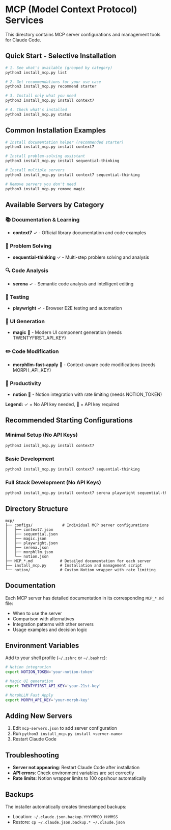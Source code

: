 # MCP (Model Context Protocol) Services

This directory contains MCP server configurations and management tools for Claude Code.

## Quick Start - Selective Installation

```bash
# 1. See what's available (grouped by category)
python3 install_mcp.py list

# 2. Get recommendations for your use case
python3 install_mcp.py recommend starter

# 3. Install only what you need
python3 install_mcp.py install context7

# 4. Check what's installed
python3 install_mcp.py status
```

## Common Installation Examples

```bash
# Install documentation helper (recommended starter)
python3 install_mcp.py install context7

# Install problem-solving assistant
python3 install_mcp.py install sequential-thinking

# Install multiple servers
python3 install_mcp.py install context7 sequential-thinking

# Remove servers you don't need
python3 install_mcp.py remove magic
```

## Available Servers by Category

### 📚 Documentation & Learning
- **context7** ✓ - Official library documentation and code examples

### 🧠 Problem Solving
- **sequential-thinking** ✓ - Multi-step problem solving and analysis

### 🔍 Code Analysis
- **serena** ✓ - Semantic code analysis and intelligent editing

### 🧪 Testing
- **playwright** ✓ - Browser E2E testing and automation

### 🎨 UI Generation
- **magic** 🔑 - Modern UI component generation (needs TWENTYFIRST_API_KEY)

### ✏️ Code Modification
- **morphllm-fast-apply** 🔑 - Context-aware code modifications (needs MORPH_API_KEY)

### 📝 Productivity
- **notion** 🔑 - Notion integration with rate limiting (needs NOTION_TOKEN)

**Legend:** ✓ = No API key needed, 🔑 = API key required

## Recommended Starting Configurations

### Minimal Setup (No API Keys)
```bash
python3 install_mcp.py install context7
```

### Basic Development
```bash
python3 install_mcp.py install context7 sequential-thinking
```

### Full Stack Development (No API Keys)
```bash
python3 install_mcp.py install context7 serena playwright sequential-thinking
```

## Directory Structure

```
mcp/
├── configs/             # Individual MCP server configurations
│   ├── context7.json
│   ├── sequential.json
│   ├── magic.json
│   ├── playwright.json
│   ├── serena.json
│   ├── morphllm.json
│   └── notion.json
├── MCP_*.md            # Detailed documentation for each server
├── install_mcp.py      # Installation and management script
└── notion/             # Custom Notion wrapper with rate limiting
```

## Documentation

Each MCP server has detailed documentation in its corresponding `MCP_*.md` file:
- When to use the server
- Comparison with alternatives
- Integration patterns with other servers
- Usage examples and decision logic

## Environment Variables

Add to your shell profile (`~/.zshrc` or `~/.bashrc`):

```bash
# Notion integration
export NOTION_TOKEN='your-notion-token'

# Magic UI generation
export TWENTYFIRST_API_KEY='your-21st-key'

# MorphLLM Fast Apply
export MORPH_API_KEY='your-morph-key'
```

## Adding New Servers

1. Edit `mcp-servers.json` to add server configuration
2. Run `python3 install_mcp.py install <server-name>`
3. Restart Claude Code

## Troubleshooting

- **Server not appearing**: Restart Claude Code after installation
- **API errors**: Check environment variables are set correctly
- **Rate limits**: Notion wrapper limits to 100 ops/hour automatically

## Backups

The installer automatically creates timestamped backups:
- Location: `~/.claude.json.backup.YYYYMMDD_HHMMSS`
- Restore: `cp ~/.claude.json.backup.* ~/.claude.json`